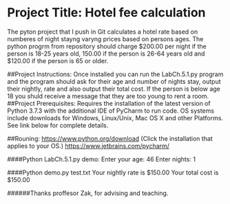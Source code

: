 # Project Title: Hotel fee calculation 
The pyton project that I push in Git calculates a hotel rate based on numberes of night stayng varyng prices based on persons ages. 
 The python progrm from repository should charge $200.00 per night if the person is 18-25 years old, 150.00 if the person is 26-64 years old and $120.00 if the person is 65 or older.
 
##Project Instructions:
Once installed you can run the LabCh.5.1.py program and the program should ask for their age and number of nights stay, output their nightly, rate and also output their total cost. If the person is below age 18 you shuld receive a message that they are too young to rent a room.
##Project Prerequisites:
Requires the installation of the latest version of Python 3.7.3 with the additional IDE of PyCharm to run code. OS systems include downloads for Windows, Linux/Unix, Mac OS X and other Platforms. See link below for complete details. 

##Rouning:
https://www.python.org/download (Click the installation that applies to your OS.)
https://www.jetbrains.com/pycharm/

####Python LabCh.5.1.py demo:
Enter your age:
46
Enter nights:
1

####Python demo.py test.txt
Your nightly rate is $150.00
Your total cost is $150.00

######Thanks proffesor Zak, for advising and teaching.
